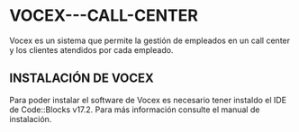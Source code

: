 # VOCEX---CALL-CENTER
Vocex es un sistema que permite la gestión de empleados en un call center y los clientes atendidos por cada empleado. 

## INSTALACIÓN DE VOCEX
Para poder instalar el software de Vocex es necesario tener instaldo el IDE de Code::Blocks v17.2.
Para más información consulte el manual de instalación.

